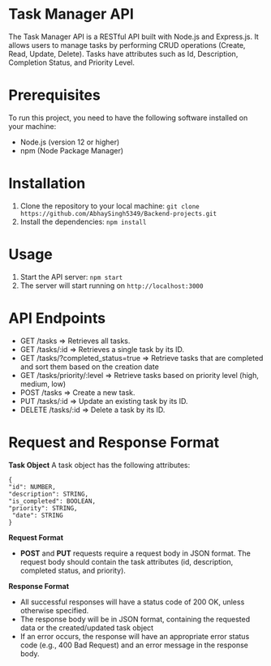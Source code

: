 # Task Manager API
The Task Manager API is a RESTful API built with Node.js and Express.js. It allows users to manage tasks by performing CRUD operations (Create, Read, Update, Delete). Tasks have attributes such as Id, Description, Completion Status, and Priority Level.

# Prerequisites
To run this project, you need to have the following software installed on your machine:
* Node.js (version 12 or higher)
* npm (Node Package Manager)

# Installation
1. Clone the repository to your local machine:
   ```git clone https://github.com/AbhaySingh5349/Backend-projects.git```
2. Install the dependencies:
   ```npm install```

# Usage
1. Start the API server:
   ``` npm start ```
2. The server will start running on
   ``` http://localhost:3000 ```

# API Endpoints
* GET /tasks => Retrieves all tasks.
* GET /tasks/:id => Retrieves a single task by its ID.
* GET /tasks/?completed_status=true => Retrieve tasks that are completed and sort them based on the creation date
* GET /tasks/priority/:level => Retrieve tasks based on priority level (high, medium, low)
* POST /tasks => Create a new task.
* PUT /tasks/:id => Update an existing task by its ID.
* DELETE /tasks/:id => Delete a task by its ID.

# Request and Response Format

  **Task Object**
  A task object has the following attributes:
  ```
{
  "id": NUMBER,
  "description": STRING,
  "is_completed": BOOLEAN,
  "priority": STRING,
   "date": STRING
}
```

  **Request Format**
  * **POST** and **PUT** requests require a request body in JSON format. The request body should contain the task attributes (id, description, completed status, and priority).
 
  **Response Format**
  * All successful responses will have a status code of 200 OK, unless otherwise specified.
  * The response body will be in JSON format, containing the requested data or the created/updated task object
  * If an error occurs, the response will have an appropriate error status code (e.g., 400 Bad Request) and an error message in the response body.
